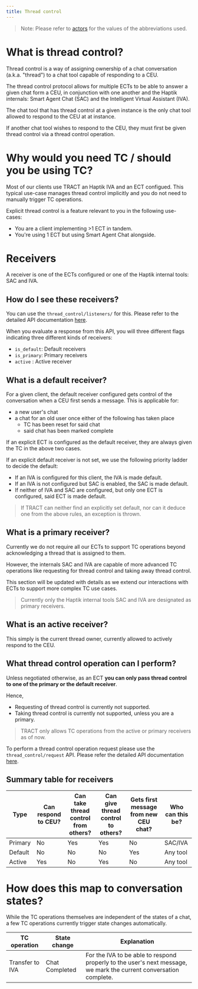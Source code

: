 ```yaml
---
title: Thread control
---
```


> Note: Please refer to [actors](https://docs.haptik.ai/external-chat-tool/#actors) for the values of the abbreviations used.

# What is thread control?

Thread control is a way of assigning ownership of a chat conversation (a.k.a. "thread") to a chat tool capable of responding to a CEU.

The thread control protocol allows for multiple ECTs to be able to answer a given chat form a CEU, in conjunction with one another and the Haptik internals: Smart Agent Chat (SAC) and the Intelligent Virtual Assistant (IVA).

The chat tool that has thread control at a given instance is the only chat tool allowed to respond to the CEU at at instance.

If another chat tool wishes to respond to the CEU, they must first be given thread control via a thread control operation.

# Why would you need TC / should you be using TC?

Most of our clients use TRACT an Haptik IVA and an ECT configued. This typical use-case manages thread control implicitly and you do not need to manually trigger TC operations. 

Explicit thread control is a feature relevant to you in the following use-cases:

- You are a client implementing >1 ECT in tandem.
- You're using 1 ECT but using Smart Agent Chat alongside.

# Receivers

A receiver is one of the ECTs configured or one of the Haptik internal tools: SAC and IVA.

## How do I see these receivers?

You can use the `thread_control/listeners/` for this. Please refer to the detailed API documentation [here](https://docs.haptik.ai/external-chat-tool/thread-control-APIs#api-fetch-listeners).

When you evaluate a response from this API, you will three different flags indicating three different kinds of receivers:

- `is_default`: Default receivers
- `is_primary`: Primary receivers
- `active` : Active receiver

## What is a default receiver?

For a given client, the default receiver configured gets control of the conversation when a CEU first sends a message.
This is applicable for:

- a new user's chat
- a chat for an old user once either of the following has taken place
  - TC has been reset for said chat
  - said chat has been marked complete

If an explicit ECT is configured as the default receiver, they are always given the TC in the above two cases.

If an explicit default receiver is not set, we use the following priority ladder to decide the default:

- If an IVA is configured for this client, the IVA is made default.
- If an IVA is not configured but SAC is enabled, the SAC is made default.
- If neither of IVA and SAC are configured, but only one ECT is configured, said ECT is made default.

> If TRACT can neither find an explicitly set default, nor can it deduce one from the above rules, an exception is thrown.

## What is a primary receiver?

Currently we do not require all our ECTs to support TC operations beyond acknowledging a thread that is assigned to them.

However, the internals SAC and IVA are capable of more advanced TC operations like requesting for thread control and taking away thread control.

This section will be updated with details as we extend our interactions with ECTs to support more complex TC use cases.

>  Currently only the Haptik internal tools SAC and IVA are designated as primary receivers.

## What is an active receiver?

This simply is the current thread owner, currently allowed to actively respond to the CEU.

## What thread control operation can I perform?

Unless negotiated otherwise, as an ECT **you can only pass thread control to one of the primary or the default receiver**.

Hence,

- Requesting of thread control is currently not supported.
- Taking thread control is currently not supported, unless you are a primary.

> TRACT only allows TC operations from the active or primary receivers as of now.

To perform a thread control operation request please use the `thread_control/request` API. Please refer the detailed API documentation [here](https://docs.haptik.ai/external-chat-tool/thread-control-APIs#api-thread-management).

## Summary table for receivers

| Type    | Can respond to CEU? | Can take thread control from others? | Can give thread control to others? | Gets first message from new CEU chat? | Who can this be? |
| ------- | ------------------- | ------------------------------------ | ---------------------------------- | ------------------------------------- | ---------------- |
| Primary | No                  | Yes                                  | Yes                                | No                                    | SAC/IVA          |
| Default | No                  | No                                   | No                                 | Yes                                   | Any tool         |
| Active  | Yes                 | No                                   | Yes                                | No                                    | Any tool         |

# How does this map to conversation states?

While the TC operations themselves are independent of the states of a chat, a few TC operations currently trigger state changes automatically.

| TC operation    | State change   | Explanation                                                  |
| --------------- | -------------- | ------------------------------------------------------------ |
| Transfer to IVA | Chat Completed | For the IVA to be able to respond properly to the user's next message, we mark the current conversation complete. |



